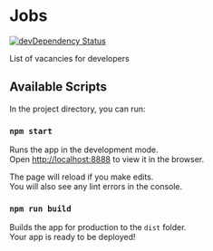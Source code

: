 # Jobs

[![devDependency Status](https://img.shields.io/david/dev/alik0211/jobs.svg?label=devDeps&style=flat-square)](https://david-dm.org/alik0211/jobs?type=dev)

List of vacancies for developers

## Available Scripts

In the project directory, you can run:

### `npm start`

Runs the app in the development mode.<br>
Open [http://localhost:8888](http://localhost:8888) to view it in the browser.

The page will reload if you make edits.<br>
You will also see any lint errors in the console.

### `npm run build`

Builds the app for production to the `dist` folder.<br>
Your app is ready to be deployed!
